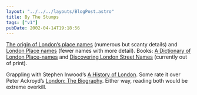```yaml
---
layout: "../../../layouts/BlogPost.astro"
title: By The Stumps
tags: ["v1"]
pubDate: 2002-04-14T19:18:56
---
```


[The origin of London&#8217;s place names][1] (numerous but scanty details) and [London Place names][2] (fewer names with more detail). Books: [A Dictionary of London Place-names][3] and [Discovering London Street Names][4] (currently out of print).

Grappling with Stephen Inwood&#8217;s [A History of London][5]. Some rate it over Peter Ackroyd&#8217;s [London: The Biography][6]. Either way, reading both would be extreme overkill.

[1]: http://www.krysstal.com/londname.html "London Place Names on krysstal.com"
[2]: http://www.buchwald.dircon.co.uk/planam.html
[3]: http://www.amazon.co.uk/exec/obidos/ASIN/0192801066/ohsky "A Dictionary of London Place-names on amazon.co.uk"
[4]: http://www.amazon.co.uk/exec/obidos/ASIN/0747803099/ohsky "Discovering London Street Names on amazon.co.uk (currently out of print)"
[5]: http://www.amazon.co.uk/exec/obidos/ASIN/0333671546/ohsky "A History of London on amazon.co.uk"
[6]: http://www.amazon.co.uk/exec/obidos/ASIN/0099422581/ohsky "London: The Biography on amazon.co.uk"
